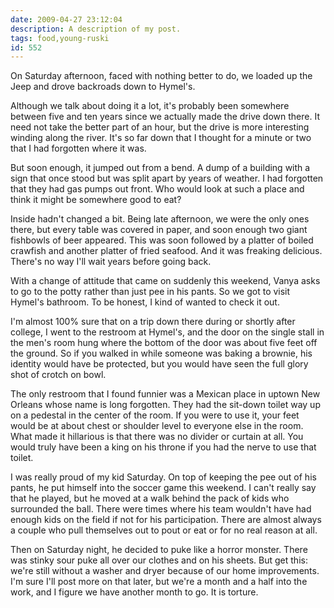 ```yaml
---
date: 2009-04-27 23:12:04
description: A description of my post.
tags: food,young-ruski
id: 552
---
```

On Saturday afternoon, faced with nothing better to do, we loaded up the Jeep and drove backroads down to Hymel's.

Although we talk about doing it a lot, it's probably been somewhere between five and ten years since we actually made the drive down there.  It need not take the better part of an hour, but the drive is more interesting winding along the river.  It's so far down that I thought for a minute or two that I had forgotten where it was.

But soon enough, it jumped out from a bend.  A dump of a building with a sign that once stood but was split apart by years of weather.  I had forgotten that they had gas pumps out front.  Who would look at such a place and think it might be somewhere good to eat?

Inside hadn't changed a bit.  Being late afternoon, we were the only ones there, but every table was covered in paper, and soon enough two giant fishbowls of beer appeared.  This was soon followed by a platter of boiled crawfish and another platter of fried seafood.  And it was freaking delicious.  There's no way I'll wait years before going back.  

With a change of attitude that came on suddenly this weekend, Vanya asks to go to the potty rather than just pee in his pants.  So we got to visit Hymel's bathroom.  To be honest, I kind of wanted to check it out.

I'm almost 100% sure that on a trip down there during or shortly after college, I went to the restroom at Hymel's, and the door on the single stall in the men's room hung where the bottom of the door was about five feet off the ground.  So if you walked in while someone was baking a brownie, his identity would have be protected, but you would have seen the full glory shot of crotch on bowl.

The only restroom that I found funnier was a Mexican place in uptown New Orleans whose name is long forgotten.  They had the sit-down toilet way up on a pedestal in the center of the room.  If you were to use it, your feet would be at about chest or shoulder level to everyone else in the room.  What made it hillarious is that there was no divider or curtain at all.  You would truly have been a king on his throne if you had the nerve to use that toilet.

I was really proud of my kid Saturday.  On top of keeping the pee out of his pants, he put himself into the soccer game this weekend.  I can't really say that he played, but he moved at a walk behind the pack of kids who surrounded the ball.  There were times where his team wouldn't have had enough kids on the field if not for his participation.  There are almost always a couple who pull themselves out to pout or eat or for no real reason at all.

Then on Saturday night, he decided to puke like a horror monster.  There was stinky sour puke all over our clothes and on his sheets.  But get this:  we're still without a washer and dryer because of our home improvements.  I'm sure I'll post more on that later, but we're a month and a half into the work, and I figure we have another month to go.  It is torture.